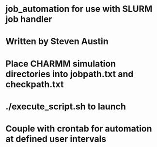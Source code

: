 # job_automation for use with SLURM job handler
# Written by Steven Austin
# Place CHARMM simulation directories into jobpath.txt and checkpath.txt
# ./execute_script.sh to launch
# Couple with crontab for automation at defined user intervals
